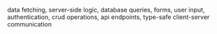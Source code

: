 data fetching, server-side logic, database queries, forms, user input, authentication, crud operations, api endpoints, type-safe client-server communication